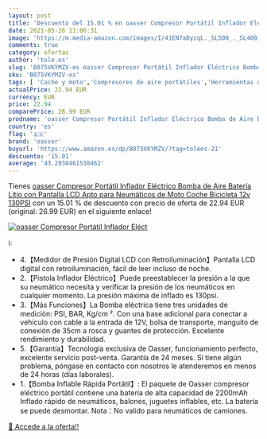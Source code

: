 ```yaml
---
layout: post
title: 'Descuento del 15.01 % en oasser Compresor Portátil Inflador Eléct'
date: 2021-05-26 11:06:31
image: 'https://m.media-amazon.com/images/I/41EN7aDyzqL._SL500_._SL400_.jpg'
comments: true
category: ofertas
author: 'tole.es'
slug: 'B075VKYMZV-es oasser Compresor Portátil Inflador Eléctrico Bomba de Aire...'
sku: 'B075VKYMZV-es'
tags: [ 'Coche y moto','Compresores de aire portátiles','Herramientas de neumáticos y ruedas','Herramientas para coche','bicicleta','oasser', ]
actualPrice: 22.94 EUR
currency: EUR
price: 22.94
comparePrice: 26.99 EUR
prodname: 'oasser Compresor Portátil Inflador Eléctrico Bomba de Aire Batería Litio con Pantalla LCD Apto para Neumáticos de Moto Coche Bicicleta 12v 130PSI'
country: 'es'
flag: '🇪🇸'
brand: 'oasser'
buyurl: 'https://www.amazon.es/dp/B075VKYMZV/?tag=tolees-21'
descuento: '15.01'
average: '43.2938461538462'
---
```


Tienes [oasser Compresor Portátil Inflador Eléctrico Bomba de Aire Batería Litio con Pantalla LCD Apto para Neumáticos de Moto Coche Bicicleta 12v 130PSI](https://www.amazon.es/dp/B075VKYMZV/?tag=tolees-21) con un 15.01 % de descuento con precio de oferta de 22.94 EUR (original: 26.99 EUR) en el siguiente enlace!

[![oasser Compresor Portátil Inflador Eléct](https://m.media-amazon.com/images/I/41EN7aDyzqL._SL500_._SL400_.jpg)](https://www.amazon.es/dp/B075VKYMZV/?tag=tolees-21)

ℹ️:

- 4.【Medidor de Presión Digital LCD con Retroiluminación】Pantalla LCD digital con retroiluminación, fácil de leer incluso de noche.
- 2.【Pistola Inflador Eléctrico】Puede preestablecer la presión a la que su neumático necesita y verificar la presión de los neumáticos en cualquier momento. La presión máxima de inflado es 130psi.
- 3.【Más Funciones】La Bomba eléctrica tiene tres unidades de medición: PSI, BAR, Kg/cm ². Con una base adicional para conectar a vehículo con cable a la entrada de 12V, bolsa de transporte, manguito de conexión de 35cm a rosca y guantes de protección. Excelente rendimiento y durabilidad.
- 5.【Garantía】Tecnología exclusiva de Oasser, funcionamiento perfecto, excelente servicio post-venta. Garantía de 24 meses. Si tiene algún problema, póngase en contacto con nosotros le atenderemos en menos de 24 horas (días laborales).
- 1.【Bomba Inflable Rápida Portátil】: El paquete de Oasser compresor eléctrico portátil contiene una batería de alta capacidad de 2200mAh Inflado rápido de neumáticos, balones, juguetes inflables, etc. La batería se puede desmontar. Nota：No valido para neumáticos de camiones.

[🛒 Accede a la oferta!!](https://www.amazon.es/dp/B075VKYMZV/?tag=tolees-21)
